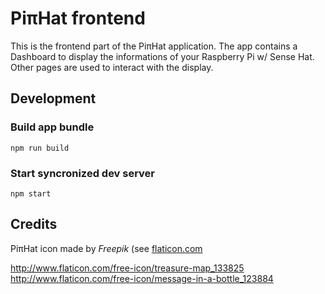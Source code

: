 # PiπHat frontend

This is the frontend part of the PiπHat application.
The app contains a Dashboard to display the informations of your Raspberry Pi w/ Sense Hat.
Other pages are used to interact with the display.

## Development

### Build app bundle
```npm run build```

### Start syncronized dev server
```npm start```

## Credits
PiπHat icon made by *Freepik* (see [flaticon.com](http://www.flaticon.com/free-icon/pirate-hat_103025) 

http://www.flaticon.com/free-icon/treasure-map_133825
http://www.flaticon.com/free-icon/message-in-a-bottle_123884